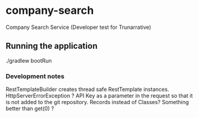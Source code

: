 # company-search

Company Search Service (Developer test for Trunarrative) 

## Running the application
./gradlew bootRun

### Development notes
RestTemplateBuilder creates thread safe RestTemplate instances.
HttpServerErrorException ?
API Key as a parameter in the request so that it is not added to the git repository.
Records instead of Classes?
Something better than get(0) ?